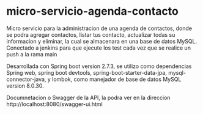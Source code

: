 # micro-servicio-agenda-contacto
 Micro servicio para la administracion de una agenda de contactos, donde se podra agregar contactos, listar tus contacto, actualizar todas su informacion y eliminar, la cual se almacenara en una base de datos MySQL. Conectado a jenkins para que ejecute los test cada vez que se realice un push a la rama main
 
 Desarrollada con Spring boot version 2.7.3, se utilizo como dependencias Spring web, spring boot devtools, spring-boot-starter-data-jpa, mysql-connector-java, y lombok, como manejador de base de datos MySQL version 8.0.30.
 
 Documnetacion o Swagger de la API, la podra ver en la direccion http://localhost:8080/swagger-ui.html
